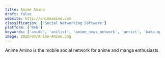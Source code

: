 ```yaml
---
title: Anime Amino
draft: false 
website: http://animeamino.com
classification: ['Social Networking Software']
platform: ['Web']
keywords: ['anidb', 'anilist', 'anime_news_network', 'annict', 'baka-updates_manga', 'booker.io', 'cure_worldcosplay', 'deviantart', 'flixster', 'goodreads', 'kitsu', 'livechart.me', 'melative', 'myanimelist', 'novelupdates', 'penup', 'seenth.at', 'the_light_novel_database', 'zerotwo', 'notify.moe']
image: 2020/04/Anime-Amino.png
---
```

Anime Amino is the mobile social network for anime and manga enthusiasts.